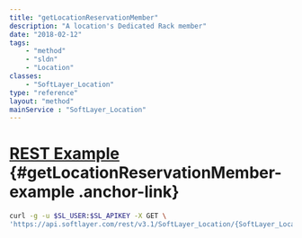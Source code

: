 ```yaml
---
title: "getLocationReservationMember"
description: "A location's Dedicated Rack member"
date: "2018-02-12"
tags:
    - "method"
    - "sldn"
    - "Location"
classes:
    - "SoftLayer_Location"
type: "reference"
layout: "method"
mainService : "SoftLayer_Location"
---
```


# [REST Example](#getLocationReservationMember-example) <a href="/article/rest/"><i class="fas fa-question"></i></a> {#getLocationReservationMember-example .anchor-link} 
```bash
curl -g -u $SL_USER:$SL_APIKEY -X GET \
'https://api.softlayer.com/rest/v3.1/SoftLayer_Location/{SoftLayer_LocationID}/getLocationReservationMember'
```
